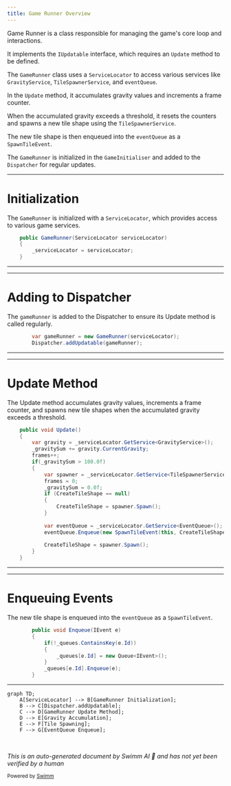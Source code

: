 ```yaml
---
title: Game Runner Overview
---
```

Game Runner is a class responsible for managing the game's core loop and interactions.

It implements the <SwmToken path="unity/four-block/Assets/gamerunner/GameRunner.cs" pos="11:8:8" line-data="public class GameRunner : IUpdatable">`IUpdatable`</SwmToken> interface, which requires an <SwmToken path="unity/four-block/Assets/gamerunner/GameRunner.cs" pos="24:5:5" line-data="    public void Update()">`Update`</SwmToken> method to be defined.

The <SwmToken path="unity/four-block/Assets/gamerunner/GameRunner.cs" pos="19:3:3" line-data="    public GameRunner(ServiceLocator serviceLocator)">`GameRunner`</SwmToken> class uses a <SwmToken path="unity/four-block/Assets/gamerunner/GameRunner.cs" pos="19:5:5" line-data="    public GameRunner(ServiceLocator serviceLocator)">`ServiceLocator`</SwmToken> to access various services like <SwmToken path="unity/four-block/Assets/gamerunner/GameRunner.cs" pos="26:11:11" line-data="        var gravity = _serviceLocator.GetService&lt;GravityService&gt;();">`GravityService`</SwmToken>, <SwmToken path="unity/four-block/Assets/gamerunner/GameRunner.cs" pos="31:11:11" line-data="            var spawner = _serviceLocator.GetService&lt;TileSpawnerService&gt;();">`TileSpawnerService`</SwmToken>, and <SwmToken path="unity/four-block/Assets/gamerunner/GameRunner.cs" pos="39:3:3" line-data="            var eventQueue = _serviceLocator.GetService&lt;EventQueue&gt;();">`eventQueue`</SwmToken>.

In the <SwmToken path="unity/four-block/Assets/gamerunner/GameRunner.cs" pos="24:5:5" line-data="    public void Update()">`Update`</SwmToken> method, it accumulates gravity values and increments a frame counter.

When the accumulated gravity exceeds a threshold, it resets the counters and spawns a new tile shape using the <SwmToken path="unity/four-block/Assets/gamerunner/GameRunner.cs" pos="31:11:11" line-data="            var spawner = _serviceLocator.GetService&lt;TileSpawnerService&gt;();">`TileSpawnerService`</SwmToken>.

The new tile shape is then enqueued into the <SwmToken path="unity/four-block/Assets/gamerunner/GameRunner.cs" pos="39:3:3" line-data="            var eventQueue = _serviceLocator.GetService&lt;EventQueue&gt;();">`eventQueue`</SwmToken> as a <SwmToken path="unity/four-block/Assets/gamerunner/GameRunner.cs" pos="40:7:7" line-data="            eventQueue.Enqueue(new SpawnTileEvent(this, CreateTileShape));">`SpawnTileEvent`</SwmToken>.

The <SwmToken path="unity/four-block/Assets/gamerunner/GameRunner.cs" pos="19:3:3" line-data="    public GameRunner(ServiceLocator serviceLocator)">`GameRunner`</SwmToken> is initialized in the <SwmToken path="unity/four-block/Assets/Initialisation/GameInitialiser.cs" pos="14:4:4" line-data="public class GameInitialiser : MonoBehaviour">`GameInitialiser`</SwmToken> and added to the <SwmToken path="unity/four-block/Assets/Initialisation/GameInitialiser.cs" pos="68:1:1" line-data="        Dispatcher.addUpdatable(gameRunner);">`Dispatcher`</SwmToken> for regular updates.

<SwmSnippet path="/unity/four-block/Assets/gamerunner/GameRunner.cs" line="19">

---

# Initialization

The <SwmToken path="unity/four-block/Assets/gamerunner/GameRunner.cs" pos="19:3:3" line-data="    public GameRunner(ServiceLocator serviceLocator)">`GameRunner`</SwmToken> is initialized with a <SwmToken path="unity/four-block/Assets/gamerunner/GameRunner.cs" pos="19:5:5" line-data="    public GameRunner(ServiceLocator serviceLocator)">`ServiceLocator`</SwmToken>, which provides access to various game services.

```c#
    public GameRunner(ServiceLocator serviceLocator)
    {
        _serviceLocator = serviceLocator;
    }
```

---

</SwmSnippet>

<SwmSnippet path="/unity/four-block/Assets/Initialisation/GameInitialiser.cs" line="67">

---

# Adding to Dispatcher

The <SwmToken path="unity/four-block/Assets/Initialisation/GameInitialiser.cs" pos="67:3:3" line-data="        var gameRunner = new GameRunner(serviceLocator);">`gameRunner`</SwmToken> is added to the Dispatcher to ensure its Update method is called regularly.

```c#
        var gameRunner = new GameRunner(serviceLocator);
        Dispatcher.addUpdatable(gameRunner);
```

---

</SwmSnippet>

<SwmSnippet path="/unity/four-block/Assets/gamerunner/GameRunner.cs" line="24">

---

# Update Method

The Update method accumulates gravity values, increments a frame counter, and spawns new tile shapes when the accumulated gravity exceeds a threshold.

```c#
    public void Update()
    {
        var gravity = _serviceLocator.GetService<GravityService>();
        _gravitySum += gravity.CurrentGravity;
        frames++;
        if(_gravitySum > 100.0f)
        {
            var spawner = _serviceLocator.GetService<TileSpawnerService>();
            frames = 0;
            _gravitySum = 0.0f;
            if (CreateTileShape == null)
            {
                CreateTileShape = spawner.Spawn();    
            }
            
            var eventQueue = _serviceLocator.GetService<EventQueue>();
            eventQueue.Enqueue(new SpawnTileEvent(this, CreateTileShape));
            
            CreateTileShape = spawner.Spawn();
        }
    }
```

---

</SwmSnippet>

<SwmSnippet path="/unity/four-block/Assets/game/logic/EventQueue/EventQueue.cs" line="15">

---

# Enqueuing Events

The new tile shape is enqueued into the <SwmToken path="unity/four-block/Assets/gamerunner/GameRunner.cs" pos="39:3:3" line-data="            var eventQueue = _serviceLocator.GetService&lt;EventQueue&gt;();">`eventQueue`</SwmToken> as a <SwmToken path="unity/four-block/Assets/gamerunner/GameRunner.cs" pos="40:7:7" line-data="            eventQueue.Enqueue(new SpawnTileEvent(this, CreateTileShape));">`SpawnTileEvent`</SwmToken>.

```c#
        public void Enqueue(IEvent e)
        {
            if(!_queues.ContainsKey(e.Id))
            {
                _queues[e.Id] = new Queue<IEvent>();
            }
            _queues[e.Id].Enqueue(e);
        }
```

---

</SwmSnippet>

```mermaid
graph TD;
    A[ServiceLocator] --> B[GameRunner Initialization];
    B --> C[Dispatcher.addUpdatable];
    C --> D[GameRunner Update Method];
    D --> E[Gravity Accumulation];
    E --> F[Tile Spawning];
    F --> G[EventQueue Enqueue];
```

&nbsp;

*This is an auto-generated document by Swimm AI 🌊 and has not yet been verified by a human*

<SwmMeta version="3.0.0" repo-id="Z2l0aHViJTNBJTNBREVNTy1ncmF2aXR5LWN1YmVzJTNBJTNBc3dpbW1pbw==" repo-name="DEMO-gravity-cubes" doc-type="overview"><sup>Powered by [Swimm](/)</sup></SwmMeta>
